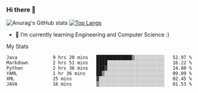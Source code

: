 ### Hi there 👋

![Anurag's GitHub stats](https://github-readme-stats.vercel.app/api?username=MatteoIorio11&show_icons=true&theme=dark) 
[![Top Langs](https://github-readme-stats.vercel.app/api/top-langs/?username=MatteoIorio11&theme=dark)](https://github.com/MatteoIorio11/github-readme-stats)

- 🌱 I’m currently learning Engineering and Computer Science :)

<!--
**MatteoIorio11/MatteoIorio11** is a ✨ _special_ ✨ repository because its `README.md` (this file) appears on your GitHub profile.

Here are some ideas to get you started:

- 🔭 I’m currently working on ...
- 🌱 I’m currently learning ...
- 👯 I’m looking to collaborate on ...
- 🤔 I’m looking for help with ...
- 💬 Ask me about ...
- 📫 How to reach me: ...
- 😄 Pronouns: ...
- ⚡ Fun fact: ...
-->
My Stats
<!--START_SECTION:waka-->

```text
Java             9 hrs 20 mins   █████████████▒░░░░░░░░░░░   52.97 %
Markdown         2 hrs 51 mins   ████░░░░░░░░░░░░░░░░░░░░░   16.22 %
Python           2 hrs 36 mins   ███▓░░░░░░░░░░░░░░░░░░░░░   14.80 %
YAML             1 hr 36 mins    ██▒░░░░░░░░░░░░░░░░░░░░░░   09.09 %
XML              25 mins         ▓░░░░░░░░░░░░░░░░░░░░░░░░   02.45 %
JAVA             16 mins         ▒░░░░░░░░░░░░░░░░░░░░░░░░   01.53 %
```

<!--END_SECTION:waka-->
